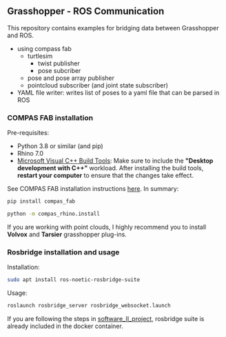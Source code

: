 ## Grasshopper - ROS Communication

This repository contains examples for bridging data between Grasshopper and ROS.

- using compass fab
  - turtlesim
      - twist publisher
      - pose subcriber
   - pose and pose array publisher
   - pointcloud subscriber (and joint state subscriber)
- YAML file writer: writes list of poses to a yaml file that can be parsed in ROS


### COMPAS FAB installation

Pre-requisites:
- Python 3.8 or similar (and pip)
- Rhino 7.0
- [Microsoft Visual C++ Build Tools](https://visualstudio.microsoft.com/es/visual-cpp-build-tools/): Make sure to include the **"Desktop development with C++"** workload. After installing the build tools, **restart your computer** to ensure that the changes take effect.

See COMPAS FAB installation instructions [here](https://gramaziokohler.github.io/compas_fab/latest/getting_started.html). In summary:

```bash
pip install compas_fab
```
```bash
python -m compas_rhino.install
```
If you are working with point clouds, I highly recommend you to install **Volvox** and **Tarsier** grasshopper plug-ins.

### Rosbridge installation and usage

Installation:

```bash
sudo apt install ros-noetic-rosbridge-suite
```
Usage:

```bash
roslaunch rosbridge_server rosbridge_websocket.launch
```
If you are following the steps in [software_II_project](https://github.com/ainhoaarnaiz/software_II_project.git), rosbridge suite is already included in the docker container.
